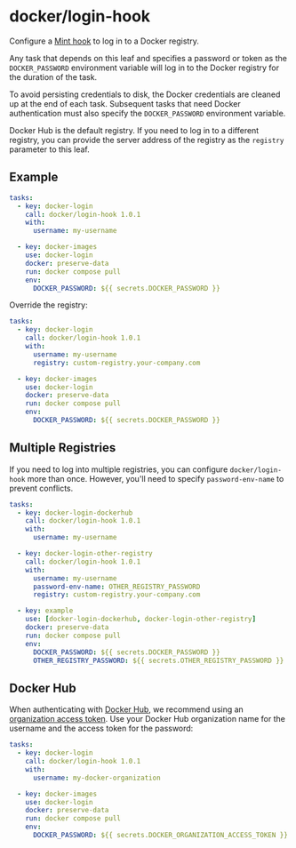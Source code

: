 # docker/login-hook

Configure a [Mint hook](https://www.rwx.com/docs/mint/hooks) to log in to a Docker registry.

Any task that depends on this leaf and specifies a password or token as the `DOCKER_PASSWORD` environment variable will log in to the Docker registry for the duration of the task.

To avoid persisting credentials to disk, the Docker credentials are cleaned up at the end of each task. Subsequent
tasks that need Docker authentication must also specify the `DOCKER_PASSWORD` environment variable.

Docker Hub is the default registry. If you need to log in to a different registry, you can provide the server address
of the registry as the `registry` parameter to this leaf.

## Example

```yaml
tasks:
  - key: docker-login
    call: docker/login-hook 1.0.1
    with:
      username: my-username

  - key: docker-images
    use: docker-login
    docker: preserve-data
    run: docker compose pull
    env:
      DOCKER_PASSWORD: ${{ secrets.DOCKER_PASSWORD }}
```

Override the registry:

```yaml
tasks:
  - key: docker-login
    call: docker/login-hook 1.0.1
    with:
      username: my-username
      registry: custom-registry.your-company.com

  - key: docker-images
    use: docker-login
    docker: preserve-data
    run: docker compose pull
    env:
      DOCKER_PASSWORD: ${{ secrets.DOCKER_PASSWORD }}
```

## Multiple Registries

If you need to log into multiple registries, you can configure `docker/login-hook` more than once.
However, you'll need to specify `password-env-name` to prevent conflicts.

```yaml
tasks:
  - key: docker-login-dockerhub
    call: docker/login-hook 1.0.1
    with:
      username: my-username

  - key: docker-login-other-registry
    call: docker/login-hook 1.0.1
    with:
      username: my-username
      password-env-name: OTHER_REGISTRY_PASSWORD
      registry: custom-registry.your-company.com

  - key: example
    use: [docker-login-dockerhub, docker-login-other-registry]
    docker: preserve-data
    run: docker compose pull
    env:
      DOCKER_PASSWORD: ${{ secrets.DOCKER_PASSWORD }}
      OTHER_REGISTRY_PASSWORD: ${{ secrets.OTHER_REGISTRY_PASSWORD }}
```

## Docker Hub

When authenticating with [Docker Hub](https://hub.docker.com/), we recommend using an
[organization access token](https://docs.docker.com/security/for-admins/access-tokens/). Use your Docker Hub
organization name for the username and the access token for the password:

```yaml
tasks:
  - key: docker-login
    call: docker/login-hook 1.0.1
    with:
      username: my-docker-organization

  - key: docker-images
    use: docker-login
    docker: preserve-data
    run: docker compose pull
    env:
      DOCKER_PASSWORD: ${{ secrets.DOCKER_ORGANIZATION_ACCESS_TOKEN }}
```
